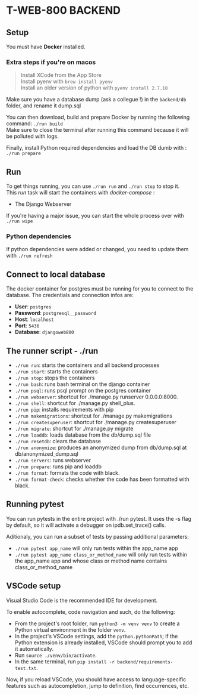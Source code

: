 # T-WEB-800 BACKEND

## Setup

You must have **Docker** installed.

### Extra steps if you're on macos

> Install XCode from the App Store  
> Install pyenv with `brew install pyenv`  
> Install an older version of python with `pyenv install 2.7.18`

Make sure you have a database dump (ask a collegue !) in the `backend/db` folder, and rename it dump.sql

You can then download, build and prepare Docker by running the following command: `./run build`  
Make sure to close the terminal after running this command because it will be polluted with logs.

Finally, install Python required dependencies and load the DB dumb with : `./run prepare`

## Run

To get things running, you can use `./run run` and `./run stop` to stop it.  
This _run_ task will start the containers with _docker-compose_ :

- The Django Webserver

If you're having a major issue, you can start the whole process over with `./run wipe`

### Python dependencies

If python dependencies were added or changed, you need to update them with `./run refresh`

## Connect to local database

The docker container for postgres must be running for you to connect to the database.
The credentials and connection infos are:

- **User**: `postgres`
- **Password**: `postgresql__password`
- **Host**: `localhost`
- **Port**: `5436`
- **Database**: `djangoweb800`

## The runner script - ./run

- `./run run`: starts the containers and all backend processes
- `./run start`: starts the containers
- `./run stop`: stops the containers
- `./run bash`: runs bash terminal on the django container
- `./run psql`: runs psql prompt on the postgres container
- `./run webserver`: shortcut for ./manage.py runserver 0.0.0.0:8000.
- `./run shell`: shortcut for ./manage.py shell_plus.
- `./run pip`: installs requirements with pip
- `./run makemigrations`: shortcut for ./manage.py makemigrations
- `./run createsuperuser`: shortcut for ./manage.py createsuperuser
- `./run migrate`: shortcut for ./manage.py migrate
- `./run loaddb`: loads database from the db/dump.sql file
- `./run resetdb`: clears the database
- `./run anonymize`: produces an anonymized dump from db/dump.sql at db/anonymized_dump.sql
- `./run servers`: runs webserver
- `./run prepare`: runs pip and loaddb
- `./run format`: formats the code with black.
- `./run format-check`: checks whether the code has been formatted with black.

## Running pytest

You can run pytests in the entire project with ./run pytest. It uses the -s flag by default, so it will activate a debugger on ipdb.set_trace() calls.

Aditionaly, you can run a subset of tests by passing additional parameters:

- `./run pytest app_name` will only run tests within the app_name app
- `./run pytest app_name class_or_method_name` will only run tests within the app_name app and whose class or method name contains class_or_method_name

## VSCode setup

Visual Studio Code is the recommended IDE for development.

To enable autocomplete, code navigation and such, do the following:

- From the project's root folder, run `python3 -m venv venv` to create a Python virtual environment in the folder `venv`.
- In the project's VSCode settings, add the `python.pythonPath`; if the Python extension is already installed, VSCode should prompt you to add it automatically.
- Run `source ./venv/bin/activate`.
- In the same terminal, run `pip install -r backend/requirements-test.txt`.

Now, if you reload VSCode, you should have access to language-specific features such as autocompletion, jump to definition, find occurrences, etc.
